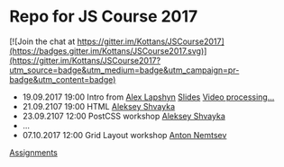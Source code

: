 # Repo for JS Course 2017

[![Join the chat at https://gitter.im/Kottans/JSCourse2017](https://badges.gitter.im/Kottans/JSCourse2017.svg)](https://gitter.im/Kottans/JSCourse2017?utm_source=badge&utm_medium=badge&utm_campaign=pr-badge&utm_content=badge)

+ 19.09.2017 19:00 Intro from [Alex Lapshyn](https://github.com/sudodoki) [Slides](http://sudodoki.github.io/slides/kottans-intro-slides) [Video processing... ]()
+ 21.09.2107 19:00 HTML [Aleksey Shvayka](https://github.com/shvaikalesh)
+ 23.09.2107 12:00 PostCSS workshop [Aleksey Shvayka](https://github.com/shvaikalesh)
+ ...
+ 07.10.2017 12:00 Grid Layout workshop [Anton Nemtsev](https://github.com/SilentImp)

[Assignments](assignments.md)
